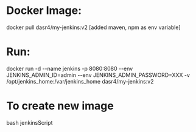 # Docker Image:
docker pull dasr4/my-jenkins:v2 [added maven, npm as env variable]

# Run:
docker run -d --name jenkins -p 8080:8080 --env JENKINS_ADMIN_ID=admin --env JENKINS_ADMIN_PASSWORD=XXX -v /opt/jenkins_home:/var/jenkins_home dasr4/my-jenkins:v2

# To create new image
bash jenkinsScript
